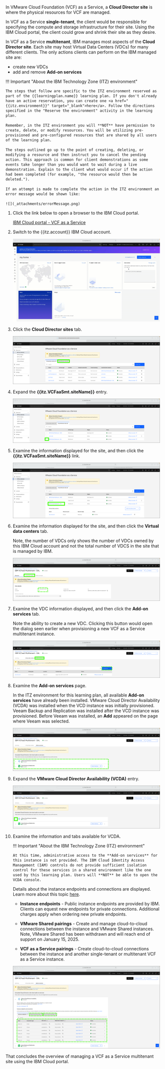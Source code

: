 In VMware Cloud Foundation (VCF) as a Service, a **Cloud Director site** is where the physical resources for VCF are managed. 

In VCF as a Service **single-tenant**, the client would be responsible for specifying the compute and storage infrastructure for their site. Using the IBM Cloud portal, the client could grow and shrink their site as they desire.

In VCF as a Service **multitenant**, IBM manages most aspects of the **Cloud Director site**. Each site may host Virtual Data Centers (VDCs) for many different clients. The only actions clients can perform on the IBM managed site are:

- create new VDCs
- add and remove **Add-on services**

!!! Important "About the IBM Technology Zone (ITZ) environment"

    The steps that follow are specific to the ITZ environment reserved as part of the {{learningplan.name}} learning plan. If you don't already have an active reservation, you can create one <a href="{{itz.environment}}" target="_blank">here</a>. Follow the directions specified in the "Reserve the environment" activity in the learning plan.

    Remember, in the ITZ environment you will **NOT** have permission to create, delete, or modify resources. You will be utilizing pre-provisioned and pre-configured resources that are shared by all users of the learning plan.

    The steps outlined go up to the point of creating, deleting, or modifying a resource and then instruct you to cancel the pending action. This approach is common for client demonstrations as some events take longer than you would want to wait during a live demonstration. Explain to the client what would occur if the action had been completed (for example, "the resource would then be deleted.").

    If an attempt is made to complete the action in the ITZ environment an error message would be shown like:

    ![](_attachments/errorMessage.png)

1. Click the link below to open a browser to the IBM Cloud portal.

    <a href="https://cloud.ibm.com/vmware/resources/vdc" target="_blank">IBM Cloud portal - VCF as a Service</a>

2. Switch to the {{itz.account}} IBM Cloud account.

    ![](_attachments/switchAccount.gif)

3. Click the **Cloud Director sites** tab.

    ![](_attachments/ip-vmware-VCFaaS-instancesDirectorTab.png)

4. Expand the **{{itz.VCFaaSmt.siteName}}** entry.

    ![](_attachments/ip-vmware-VCFaaS-instancesDirectorTable.png)

5. Examine the information displayed for the site, and then click the **{{itz.VCFaaSmt.siteName}}** link.

    ![](_attachments/ip-vmware-VCFaaS-instancesDirectorTableExpanded.png)

6. Examine the information displayed for the site, and then click the **Virtual data centers** tab.

    Note, the number of VDCs only shows the number of VDCs owned by this IBM Cloud account and not the total number of VDCS in the site that is managed by IBM.

    ![](_attachments/ip-vmware-VCFaaS-instancesDirectorSiteSummary.png)

7. Examine the VDC information displayed, and then click the **Add-on services** tab.

    Note the ability to create a new VDC. Clicking this button would open the dialog seen earlier when provisioning a new VCF as a Service multitenant instance.

    ![](_attachments/ip-vmware-VCFaaS-instancesDirectorVDCSummary.png)

8. Examine the **Add-on services** page.

    In the ITZ environment for this learning plan, all available **Add-on services** have already been installed. VMware Cloud Director Availability (VCDA) was installed when the VCD instance was initially provisioned. Veeam Backup and Replication was installed after the VCD instance was provisioned. Before Veeam was installed, an **Add** appeared on the page where Veeam was selected. 

    ![](_attachments/ip-vmware-VCFaaS-instancesDirectorAddOns.png)

9. Expand the **VMware Cloud Director Availability (VCDA)** entry.

    ![](_attachments/ip-vmware-VCFaaS-instancesDirectorAddOnsExpand.png)

10. Examine the information and tabs available for VCDA.

    !!! Important "About the IBM Technology Zone (ITZ) environment"

        At this time, administrative access to the **Add-on services** for this instance is not provided. The IBM Cloud Identity Access Management (IAM) controls do not provide sufficient isolation control for these services in a shared environment like the one used by this learning plan. Users will **NOT** be able to open the VCDA console.

    Details about the instance endpoints and connections are displayed. Learn more about this topic <a href="https://cloud.ibm.com/docs/vmware-service?topic=vmware-service-vcda-adding-deleting-private-ep" target="_blank">here</a>.

    - **Instance endpoints** - Public instance endpoints are provided by IBM. Clients can equest new endpoints for private connections. Additional charges apply when ordering new private endpoints.
    
    - **VMware Shared pairings** - Create and manage cloud-to-cloud connections between the instance and VMware Shared instances. Note, VMware Shared has been withdrawn and will reach end of support on January 15, 2025.

    - **VCF as a Service pairings** - Create cloud-to-cloud connections between the instance and another single-tenant or multitenant VCF as a Service instance.

    ![](_attachments/ip-vmware-VCFaaS-instancesDirectorVCDAExpand.png)

That concludes the overview of managing a VCF as a Service multitenant site using the IBM Cloud portal.